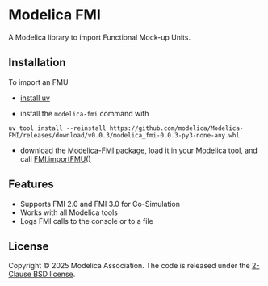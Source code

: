 # Modelica FMI

A Modelica library to import Functional Mock-up Units.

## Installation

To import an FMU

- [install uv](https://docs.astral.sh/uv/getting-started/installation/)

- install the `modelica-fmi` command with
```
uv tool install --reinstall https://github.com/modelica/Modelica-FMI/releases/download/v0.0.3/modelica_fmi-0.0.3-py3-none-any.whl
```

- download the [Modelica-FMI](https://github.com/modelica/Modelica-FMI/releases/download/v0.0.3/Modelica-FMI-0.0.3.zip) package, load it in your Modelica tool, and call [FMI.importFMU()](FMI/importFMU.mo)

## Features

- Supports FMI 2.0 and FMI 3.0 for Co-Simulation
- Works with all Modelica tools
- Logs FMI calls to the console or to a file

## License

Copyright &copy; 2025 Modelica Association.
The code is released under the [2-Clause BSD license](LICENSE).
